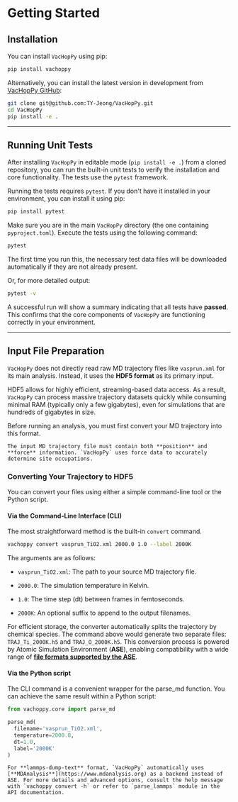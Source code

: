 # Getting Started

## Installation
You can install `VacHopPy` using pip:
```bash
pip install vachoppy
```

Alternatively, you can install the latest version in development from [VacHopPy GitHub](https://github.com/TY-Jeong/VacHopPy):

```bash
git clone git@github.com:TY-Jeong/VacHopPy.git
cd VacHopPy
pip install -e .
```

---
## Running Unit Tests

After installing `VacHopPy` in editable mode (`pip install -e .`) from a cloned repository, you can run the built-in unit tests to verify the installation and core functionality. The tests use the `pytest` framework.

Running the tests requires `pytest`. If you don't have it installed in your environment, you can install it using pip:
```bash
pip install pytest
```

Make sure you are in the main `VacHopPy` directory (the one containing `pyproject.toml`). Execute the tests using the following command:

```bash
pytest
```
The first time you run this, the necessary test data files will be downloaded automatically if they are not already present.

Or, for more detailed output:

```bash
pytest -v
```

A successful run will show a summary indicating that all tests have **passed**. This confirms that the core components of `VacHopPy` are functioning correctly in your environment.


---

## Input File Preparation

`VacHopPy` does not directly read raw MD trajectory files like `vasprun.xml` for its main analysis. Instead, it uses the **HDF5 format** as its primary input.

HDF5 allows for highly efficient, streaming-based data access. As a result, `VacHopPy` can process massive trajectory datasets quickly while consuming minimal RAM (typically only a few gigabytes), even for simulations that are hundreds of gigabytes in size.

Before running an analysis, you must first convert your MD trajectory into this format.

````{warning}
The input MD trajectory file must contain both **position** and **force** information. `VacHopPy` uses force data to accurately determine site occupations.
````

### Converting Your Trajectory to HDF5

You can convert your files using either a simple command-line tool or the Python script.

#### Via the Command-Line Interface (CLI)

The most straightforward method is the built-in `convert` command.

```bash
vachoppy convert vasprun_TiO2.xml 2000.0 1.0 --label 2000K
```

The arguments are as follows:

* `vasprun_TiO2.xml`: The path to your source MD trajectory file.

* `2000.0`: The simulation temperature in Kelvin.

* `1.0`: The time step (dt) between frames in femtoseconds.

* `2000K`: An optional suffix to append to the output filenames.

For efficient storage, the converter automatically splits the trajectory by chemical species. The command above would generate two separate files: `TRAJ_Ti_2000K.h5` and `TRAJ_O_2000K.h5`. This conversion process is powered by Atomic Simulation Environment (**ASE**), enabling compatibility with a wide range of [**file formats supported by the ASE**](https://ase-lib.org/ase/io/io.html).

#### Via the Python script

The CLI command is a convenient wrapper for the parse_md function. You can achieve the same result within a Python script:

```python
from vachoppy.core import parse_md

parse_md(
  filename='vasprun_TiO2.xml',
  temperature=2000.0,
  dt=1.0,
  label='2000K'
)
```

````{note}
For **lammps-dump-text** format, `VacHopPy` automatically uses [**MDAnalysis**](https://www.mdanalysis.org) as a backend instead of ASE. For more details and advanced options, consult the help message with `vachoppy convert -h` or refer to `parse_lammps` module in the API documentation.
````
